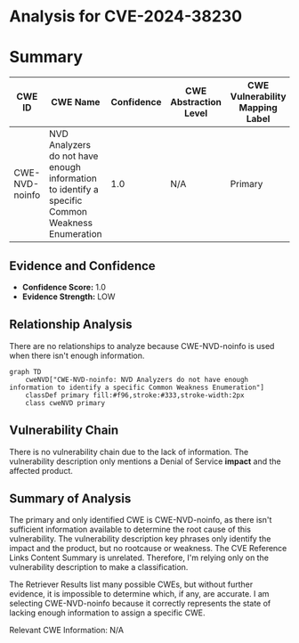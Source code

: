 # Analysis for CVE-2024-38230

# Summary
| CWE ID          | CWE Name                                                                 | Confidence | CWE Abstraction Level | CWE Vulnerability Mapping Label | CWE-Vulnerability Mapping Notes |
|-----------------|--------------------------------------------------------------------------|------------|-----------------------|---------------------------------|-----------------------------------|
| CWE-NVD-noinfo  | NVD Analyzers do not have enough information to identify a specific Common Weakness Enumeration | 1.0        | N/A                   | Primary                           | N/A                               |

## Evidence and Confidence

*   **Confidence Score:** 1.0
*   **Evidence Strength:** LOW

## Relationship Analysis
There are no relationships to analyze because CWE-NVD-noinfo is used when there isn't enough information.

```mermaid
graph TD
    cweNVD["CWE-NVD-noinfo: NVD Analyzers do not have enough information to identify a specific Common Weakness Enumeration"]
    classDef primary fill:#f96,stroke:#333,stroke-width:2px
    class cweNVD primary
```

## Vulnerability Chain
There is no vulnerability chain due to the lack of information. The vulnerability description only mentions a Denial of Service **impact** and the affected product.

## Summary of Analysis
The primary and only identified CWE is CWE-NVD-noinfo, as there isn't sufficient information available to determine the root cause of this vulnerability. The vulnerability description key phrases only identify the impact and the product, but no rootcause or weakness. The CVE Reference Links Content Summary is unrelated. Therefore, I'm relying only on the vulnerability description to make a classification.

The Retriever Results list many possible CWEs, but without further evidence, it is impossible to determine which, if any, are accurate.
I am selecting CWE-NVD-noinfo because it correctly represents the state of lacking enough information to assign a specific CWE.

Relevant CWE Information:
N/A